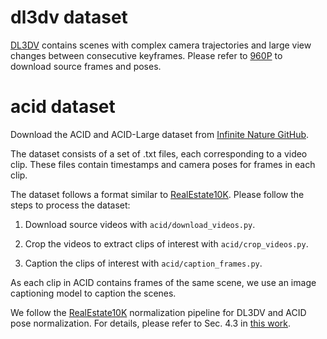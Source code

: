 # dl3dv dataset

[DL3DV](https://github.com/DL3DV-10K/Dataset) contains scenes with complex camera trajectories and large view changes between consecutive keyframes. Please refer to [960P](https://huggingface.co/datasets/DL3DV/DL3DV-ALL-960P) to download source frames and poses.

# acid dataset

Download the ACID and ACID-Large dataset from [Infinite Nature GitHub](https://infinite-nature.github.io/).

The dataset consists of a set of .txt files, each corresponding to a video clip. These files contain timestamps and camera poses for frames in each clip.

The dataset follows a format similar to [RealEstate10K](https://google.github.io/realestate10k/). Please follow the steps to process the dataset:

1. Download source videos with `acid/download_videos.py`.

2. Crop the videos to extract clips of interest with `acid/crop_videos.py`.

3. Caption the clips of interest with `acid/caption_frames.py`.

As each clip in ACID contains frames of the same scene, we use an image captioning model to caption the scenes.

We follow the [RealEstate10K](https://google.github.io/realestate10k/) normalization pipeline for DL3DV and ACID pose normalization. For details, please refer to Sec. 4.3 in [this work](https://tinghuiz.github.io/papers/siggraph18_mpi.pdf). 

